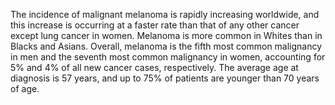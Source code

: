 The incidence of malignant melanoma is rapidly increasing worldwide, and this increase is occurring at a faster rate than that of any other cancer except lung cancer in women. Melanoma is more common in Whites than in Blacks and Asians. Overall, melanoma is the fifth most common malignancy in men and the seventh most common malignancy in women, accounting for 5% and 4% of all new cancer cases, respectively. The average age at diagnosis is 57 years, and up to 75% of patients are younger than 70 years of age.